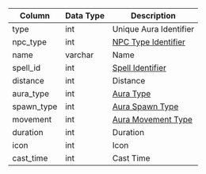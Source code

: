 | Column     | Data Type | Description                                                                                |
| ---------- | --------- | ------------------------------------------------------------------------------------------ |
| type       | int       | Unique Aura Identifier                                                                     |
| npc_type   | int       | [NPC Type Identifier](npc_types.md)                                                        |
| name       | varchar   | Name                                                                                       |
| spell_id   | int       | [Spell Identifier](spells_new.md)                                                          |
| distance   | int       | Distance                                                                                   |
| aura_type  | int       | [Aura Type](hhttps://eqemu.gitbook.io/server/categories/types/aura-types)                  |
| spawn_type | int       | [Aura Spawn Type](https://eqemu.gitbook.io/server/categories/types/aura-spawn-types)       |
| movement   | int       | [Aura Movement Type](https://eqemu.gitbook.io/server/categories/types/aura-movement-types) |
| duration   | int       | Duration                                                                                   |
| icon       | int       | Icon                                                                                       |
| cast_time  | int       | Cast Time                                                                                  |